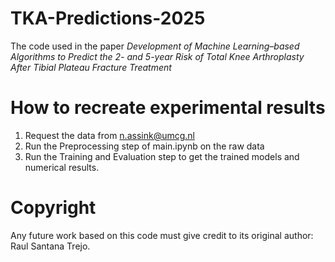 # TKA-Predictions-2025
The code used in the paper _Development of Machine Learning–based Algorithms to Predict the 2- and 5-year Risk of Total Knee Arthroplasty After Tibial Plateau Fracture Treatment_

# How to recreate experimental results
1. Request the data from n.assink@umcg.nl
2. Run the Preprocessing step of main.ipynb on the raw data
3. Run the Training and Evaluation step to get the trained models and numerical results.

# Copyright
Any future work based on this code must give credit to its original author: Raul Santana Trejo. 
